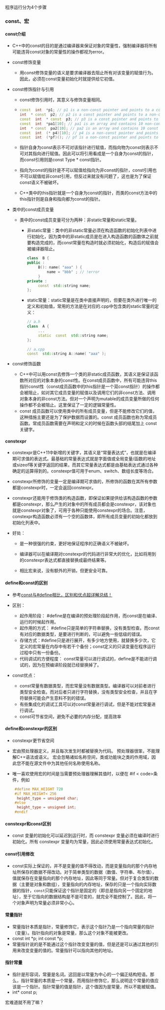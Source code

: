 程序运行分为4个步骤























### const、宏

#### const介绍

- C++中的const的目的是通过编译器来保证对象的常量性，强制编译器将所有可能违背const对象的常量性的操作都视为error。

- const修饰变量

  - 用const修饰变量的语义是要求编译器去阻止所有对该变量的赋值行为。因此，必须在const变量初始化时就提供给它初值。

- const修饰指针与引用

  - const修饰引用时，其意义与修饰变量相同。

  - ```C++
    const  int  *p1; // p1 is a non-const pointer and points to a const int
    int  * const  p2; // p2 is a const pointer and points to a non-const int
    const  int  * const  p3; // p3 is a const pointer and points to a const it
    const  int  *pa1[10]; // pa1 is an array and contains 10 non-const pointer point to a const int
    int  * const  pa2[10]; // pa2 is an array and contains 10 const pointer point to a non-const int
    const  int  (* p4)[10]; // p4 is a non-const pointer and points to an array contains 10 const int
    const  int  (*pf)(); // pf is a non-const pointer and points to a function which has no arguments and returns a const int
    ```

    

  - 指针自身为const表示不可对该指针进行赋值，而指向物为const则表示不可对其指向进行赋值。因此可以将引用看成是一个自身为const的指针，而const引用则是const Type * const指针。

  - 指向为const的指针是不可以赋值给指向为非const的指针，const引用也不可以赋值给非const引用，但反过来就没有问题了，这也是为了保证const语义不被破坏。

  - C++类中的this指针就是一个自身为const的指针，而类的const方法中的this指针则是自身和指向都为const的指针。

- 类中的const成员变量

  - 类中的const成员变量可分为两种：非static常量和static常量。

    - 非static常量：类中的非static常量必须在构造函数的初始化列表中进行初始化，因为类中的非static成员是在进入构造函数的函数体之前就要构造完成的，而const常量在构造时就必须初始化，构造后的赋值会被编译器阻止。

      ```c++
      class  B {
      public :
           B(): name( "aaa" ) {
               name = "bbb" ; // !error
           }
      private :
           const  std::string name;
      };
      ```

    - static常量：static常量是在类中直接声明的，但要在类外进行唯一的定义和初始值，常用的方法是在对应的.cpp中包含类的static常量的定义：

      ```c++
      // a.h
      class  A {
           ...
           static  const  std::string name;
      };
       
      // a.cpp
      const  std::string A::name( "aaa" );
      ```

- const修饰函数

  - C++中可以用const去修饰一个类的非static成员函数，其语义是保证该函数所对应的对象本身的const性。在const成员函数中，所有可能违背this指针const性（const成员函数中的this指针是一个双const指针）的操作都会被阻止，如对其它成员变量的赋值以及调用它们的非const方法、调用对象本身的非const方法。但对一个声明为mutable的成员变量所做的任何操作都不会被阻止。这里保证了一定的逻辑常量性。
  - const 成员函数可以使用类中的所有成员变量，但是不能修改它们的值，这种措施主要还是为了保护数据而设置的。const 成员函数也称为常成员函数。常成员函数需要在声明和定义的时候在函数头部的结尾加上 const 关键字。

#### constexpr

- constexpr是C++11中新增的关键字，其语义是“常量表达式”，也就是在编译期可求值的表达式。最基础的常量表达式就是字面值或全局变量/函数的地址或sizeof等关键字返回的结果，而其它常量表达式都是由基础表达式通过各种确定的运算得到的。constexpr值可用于enum、switch、数组长度等场合。

- constexpr所修饰的变量一定是编译期可求值的，所修饰的函数在其所有参数都是constexpr时，一定会返回constexpr。

- constexpr还能用于修饰类的构造函数，即保证如果提供给该构造函数的参数都是constexpr，那么产生的对象中的所有成员都会是constexpr，该对象也就是constexpr对象了，可用于各种只能使用constexpr的场合。注意，constexpr构造函数必须有一个空的函数体，即所有成员变量的初始化都放到初始化列表中。

- 好处：

  - 是一种很强的约束，更好地保证程序的正确语义不被破坏。

  - 编译器可以在编译期对constexpr的代码进行非常大的优化，比如将用到的constexpr表达式都直接替换成最终结果等。
  - 相比宏来说，没有额外的开销，但更安全可靠。

#### define和const的区别

- 参考[const与#define相比，区别和优点超详解总结！](https://blog.csdn.net/weibo1230123/article/details/81981384)

- 区别：
  - 起作用阶段： \#define是在编译的预处理阶段起作用，而const是在编译、运行的时候起作用。
  - 起作用的方式： #define只是简单的字符串替换，没有类型检查。而const有对应的数据类型，是要进行判断的，可以避免一些低级的错误。 
  - 存储方式：#define只是进行展开，有多少地方使用，就替换多少次，它定义的宏常量在内存中有若干个备份；const定义的只读变量在程序运行过程中只有一份备份。
  - 代码调试的方便程度： const常量可以进行调试的，define是不能进行调试的，因为在预编译阶段就已经替换掉了。
- const优点：
  - const常量有数据类型，而宏常量没有数据类型。编译器可以对前者进行类型安全检查。而对后者只进行字符替换，没有类型安全检查，并且在字符替换可能会产生意料不到的错误。
  - 有些集成化的调试工具可以对const常量进行调试，但是不能对宏常量进行调试。
  - const可节省空间，避免不必要的内存分配，提高效率

#### define和constexpr的区别

- constexpr更节省空间

- 宏由预处理器定义，并且每次发生时都被替换为代码。 预处理器很笨，不能理解C++语法或语义。 宏会忽略诸如名称空间，类或功能块之类的作用域，因此您不能在源文件中为其他任何名称使用名称。 

- 唯一喜欢使用宏的时间是当需要预处理器理解其值时，以便在 #if < code>条件，例如

  ```C++
   #define MAX_HEIGHT 720 
   #if MAX_HEIGHT< 256 
  	height_type = unsigned char; 
   #else 
  	height_type = unsigned int; 
   #endif
  ```

  

#### constexpr和const区别

- const 变量的初始化可以延迟到运行时，而 constexpr 变量必须在编译时进行初始化。所有 constexpr 变量均为常量，因此必须使用常量表达式初始化。

#### const引用修改

- const实际上保证的，并不是变量的值不得改动，而是变量指向的那个内存地址所保存的数据不得改动。对于简单类型的数据（数值、字符串、布尔值），值就保存在变量指向的那个内存地址，因此等同于常量。但对于复合类型的数据（主要是对象和数组），变量指向的内存地址，保存的只是一个指向实际数据的指针，`const`只能保证这个指针是固定的（即总是指向另一个固定的地址），至于它指向的数据结构是不是可变的，就完全不能控制了。因此，将一个对象声明为常量必须非常小心。

#### 常量指针

- 常量指针本质是指针，常量修饰它，表示这个指针乃是一个指向常量的指针（变量）。指针指向的对象是常量，那么这个对象不能被更改。
- const int *p; int const *p;
- 常量指针说的是不能通过这个指针改变变量的值，但是还是可以通过其他的引用来改变变量的值的。常量指针可以指向其他的地址。

#### 指针常量

- 指针是形容词，常量是名词。这回是以常量为中心的一个偏正结构短语。那么，指针常量的本质是一个常量，而用指针修饰它，那么说明这个常量的值应该是一个指针。指针常量的值是指针，这个值因为是常量，所以不能被赋值。
- int* const p;









宏难道就不用了嘛？